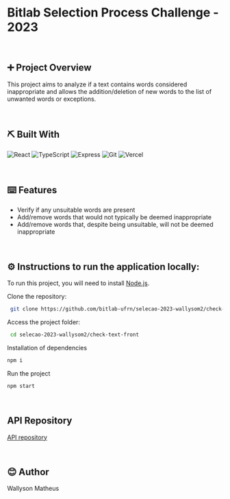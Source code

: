 # Bitlab Selection Process Challenge - 2023

<br/>

## ➕ Project Overview
This project aims to analyze if a text contains words considered inappropriate and allows the addition/deletion of new words to the list of unwanted words or exceptions.

<br/>

## ⛏️ Built With

![React](https://img.shields.io/badge/React-20232A?style=for-the-badge&logo=react&logoColor=61DAFB)
![TypeScript](https://img.shields.io/badge/TypeScript-007ACC?style=for-the-badge&logo=typescript&logoColor=white)
![Express](https://img.shields.io/badge/Express.js-000000?style=for-the-badge&logo=express&logoColor=white)
![Git](https://img.shields.io/badge/git-%23F05033.svg?style=for-the-badge&logo=git&logoColor=white)
![Vercel](https://img.shields.io/badge/Vercel-000000?style=for-the-badge&logo=vercel&logoColor=white)




<br/>

## ⌨️ Features
- Verify if any unsuitable words are present
- Add/remove words that would not typically be deemed inappropriate
- Add/remove words that, despite being unsuitable, will not be deemed inappropriate

<br/>

## ⚙️ Instructions to run the application locally:
To run this project, you will need to install [Node.js](https://nodejs.org/en/).

Clone the repository:
```bash
 git clone https://github.com/bitlab-ufrn/selecao-2023-wallysom2/check-text-front.git 
```
Access the project folder:
```bash
 cd selecao-2023-wallysom2/check-text-front
 ```
Installation of dependencies
```bash
npm i
```
Run the project
```bash
npm start
``` 
<br/>

## API Repository

<a href="https://github.com/wallysom2/check-text--api.git">API repository</a>

<br/>

## 😊 Author
 Wallyson Matheus



